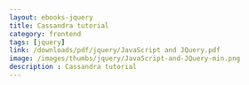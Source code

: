 ```yaml
---
layout: ebooks-jquery
title: Cassandra tutorial
category: frontend
tags: [jquery]
link: /downloads/pdf/jquery/JavaScript and JQuery.pdf 
image: /images/thumbs/jquery/JavaScript-and-JQuery-min.png
description : Cassandra tutorial 
---
```












